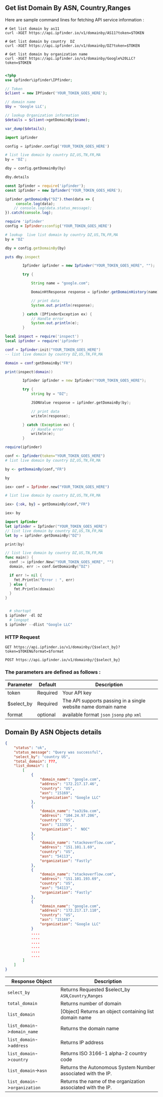 ## Get list Domain By ASN, Country,Ranges

Here are sample command lines for fetching API service information :

```shell
# Get list domain by as11
curl -XGET https://api.ipfinder.io/v1/domainby/AS11?token=$TOKEN

# Get list domain by country  DZ
curl -XGET https://api.ipfinder.io/v1/domainby/DZ?token=$TOKEN

# Get list domain by organization name
curl -XGET https://api.ipfinder.io/v1/domainby/Google%20LLC?token=$TOKEN


```
```php
<?php 
use ipfinder\ipfinder\IPfinder;

// Token
$client = new IPfinder('YOUR_TOKEN_GOES_HERE'); 

// domain name
$by = 'Google LLC';

// lookup Organization information
$details = $client->getDomainBy($name);

var_dump($details);
```
```python
import ipfinder

config = ipfinder.config('YOUR_TOKEN_GOES_HERE')

# list live domain by country DZ,US,TN,FR,MA
by = 'DZ';

dby = config.getDomainBy(by)

dby.details
```

```javascript
const Ipfinder = require('ipfinder');
const ipfinder = new Ipfinder('YOUR_TOKEN_GOES_HERE');

ipfinder.getDomainBy("DZ").then(data => {
     console.log(data);
    // console.log(data.status_message);
}).catch(console.log);
```

```ruby
require 'ipfinder'
config = Ipfinder::config('YOUR_TOKEN_GOES_HERE')

# lookup  live list domain by country DZ,US,TN,FR,MA
by = 'DZ'

dby = config.getDomainBy(by)

puts dby.inspect
```

```java
        Ipfinder ipfinder = new Ipfinder("YOUR_TOKEN_GOES_HERE", "");

        try {

            String name = "google.com";

            DomainHtResponse response = ipfinder.getDomainHistory(name);

            // print data
            System.out.println(response);

        } catch (IPfinderException ex) {
            // Handle error
            System.out.println(e);
        }
```

```lua
local inspect = require('inspect')
local ipfinder = require('ipfinder')

conf = Ipfinder:init("YOUR_TOKEN_GOES_HERE")
-- list live domain by country DZ,US,TN,FR,MA

domain = conf:getDomainBy("FR")

print(inspect(domain))
```

```d
        Ipfinder ipfinder = new Ipfinder("YOUR_TOKEN_GOES_HERE");

        try {
            string by = "DZ";

            JSONValue response = ipfinder.getDomainBy(by);

            // print data
            writeln(response);

        } catch (Exception ex) {
            // Handle error
            writeln(e);
        }
```

```r
require(ipfinder)

conf <- Ipfinder(token="YOUR_TOKEN_GOES_HERE")
# list live domain by country DZ,US,TN,FR,MA

by <- getDomainBy(conf,"FR")

by
```

```elixir
iex> conf = Ipfinder.new("YOUR_TOKEN_GOES_HERE")

# list live domain by country DZ,US,TN,FR,MA

iex> {:ok, by} = getDomainBy(conf,"FR")

iex> by
```

```swift
import ipfinder
let ipfinder = Ipfinder("YOUR_TOKEN_GOES_HERE")
// list live domain by country DZ,US,TN,FR,MA
let by = ipfinder.getDomainBy("DZ")

print(by)
```

```go 
// list live domain by country DZ,US,TN,FR,MA
func main() {
  conf := ipfinder.New("YOUR_TOKEN_GOES_HERE", "") 
  domain, err := conf.GetDomainBy("DZ")

  if err != nil {
    fmt.Println("Error : ", err)
  } else {
    fmt.Println(domain)
  }
}
```

```powershell

  # shortopt
$ ipfinder -dl DZ
  # longopt
$ ipfinder --dlist "Google LLC"

```

### HTTP Request

`GET https://api.ipfinder.io/v1/domainby/{$select_by}?token=$TOKEN&format=$format`

`POST https://api.ipfinder.io/v1/domainby/{$select_by}`

### The parameters are defined as follows :



Parameter | Default | Description
--------- | ------- | -----------
token     | Required | Your API key 
$select_by | Required | The API supports passing in a single website name domain name
format    | optional | available format `json` `jsonp` `php` `xml`

## Domain By ASN  Objects details

```json
{
    "status": "ok",
    "status_message": "Query was successful",
    "select_by": "country US",
    "total_domain": ???,
    "list_domain": [
        [
            {
                "domain_name": "google.com",
                "address": "172.217.17.46",
                "country": "US",
                "asn": "15169",
                "organization": "Google LLC"
            },
            {
                "domain_name": "sa3i9a.com",
                "address": "104.24.97.206",
                "country": "US",
                "asn": "13335",
                "organization": "  NOC"
            },
            {
                "domain_name": "stackoverflow.com",
                "address": "151.101.1.69",
                "country": "US",
                "asn": "54113",
                "organization": "Fastly"
            },
            {
                "domain_name": "stackoverflow.com",
                "address": "151.101.193.69",
                "country": "US",
                "asn": "54113",
                "organization": "Fastly"
            },
            {
                "domain_name": "google.com",
                "address": "172.217.17.110",
                "country": "US",
                "asn": "15169",
                "organization": "Google LLC"
            }
            ....
            ....
            ....
            ....
            ....
            ....
        ]
    ]
}
```

Response Object               | Description
---------                     |  -----------
`select_by`                   |  Returns Requested $select_by `ASN`,`Country`,`Ranges`
`total_domain`                |  Returns number of domain
`list_domain`                 | [Object] Returns an object containing list domain name
`list_domain`->`domain_name`  |  Returns the domain name
`list_domain`->`address`      |  Returns IP address 
`list_domain`->`country`      |  Returns ISO 3166-1 alpha-2 country code
`list_domain`->`asn`          | Returns the Autonomous System Number associated with the IP.
`list_domain`->`organization` | Returns the name of the organization associated with the IP.
